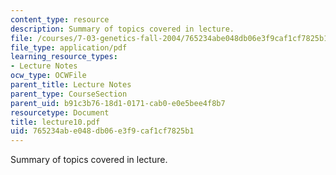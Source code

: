 ```yaml
---
content_type: resource
description: Summary of topics covered in lecture.
file: /courses/7-03-genetics-fall-2004/765234abe048db06e3f9caf1cf7825b1_lecture10.pdf
file_type: application/pdf
learning_resource_types:
- Lecture Notes
ocw_type: OCWFile
parent_title: Lecture Notes
parent_type: CourseSection
parent_uid: b91c3b76-18d1-0171-cab0-e0e5bee4f8b7
resourcetype: Document
title: lecture10.pdf
uid: 765234ab-e048-db06-e3f9-caf1cf7825b1
---
```

Summary of topics covered in lecture.

